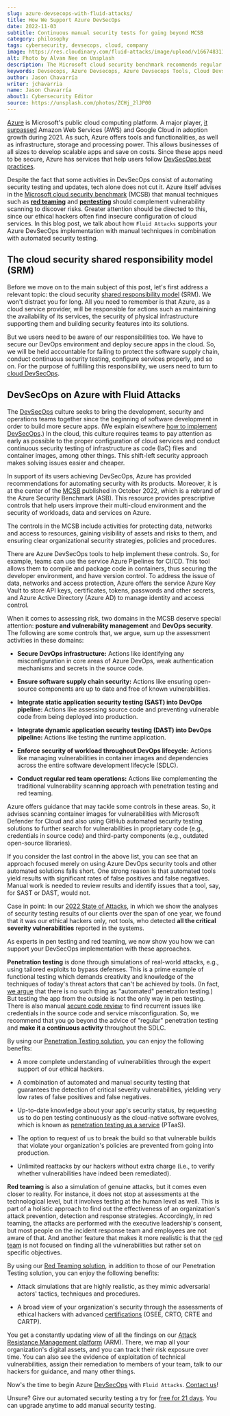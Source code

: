 ```yaml
---
slug: azure-devsecops-with-fluid-attacks/
title: How We Support Azure DevSecOps
date: 2022-11-03
subtitle: Continuous manual security tests for going beyond MCSB
category: philosophy
tags: cybersecurity, devsecops, cloud, company
image: https://res.cloudinary.com/fluid-attacks/image/upload/v1667483115/blog/azure-devsecops-with-fluid-attacks/cover_azure.webp
alt: Photo by Alvan Nee on Unsplash
description: The Microsoft cloud security benchmark recommends regular red teaming and pentesting. We talk about how we help you go beyond that and achieve Azure DevSecOps.
keywords: Devsecops, Azure Devsecops, Azure Devsecops Tools, Cloud Devsecops, Devsecops On Azure, Microsoft Cloud Security Benchmark, Red Teaming, Ethical Hacking, Pentesting
author: Jason Chavarría
writer: jchavarria
name: Jason Chavarría
about1: Cybersecurity Editor
source: https://unsplash.com/photos/ZCHj_2lJP00
---
```


[Azure](https://azure.microsoft.com/en-us/)
is Microsoft's public cloud computing platform.
A major player,
[it surpassed](https://www.zdnet.com/article/cloud-computing-microsoft-azure-ups-the-pressure-on-aws/)
Amazon Web Services (AWS) and Google Cloud
in adoption growth during 2021.
As such,
Azure offers tools and functionalities,
as well as infrastructure,
storage and processing power.
This allows businesses of all sizes to develop scalable apps
and save on costs.
Since these apps need to be secure,
Azure has services that help users
follow [DevSecOps best practices](../devsecops-best-practices/).

Despite the fact
that some activities in DevSecOps consist of automating security testing
and updates,
tech alone does not cut it.
Azure itself advises
in the [Microsoft cloud security benchmark](https://learn.microsoft.com/en-us/security/benchmark/azure/)
(MCSB)
that manual techniques
such as [**red teaming**](../what-is-red-team-in-cyber-security/)
and [**pentesting**](../what-is-manual-penetration-testing/)
should complement vulnerability scanning to discover risks.
Greater attention should be directed to this,
since our ethical hackers often find insecure configuration of cloud services.
In this blog post,
we talk about how `Fluid Attacks` supports your Azure DevSecOps implementation
with manual techniques
in combination with automated security testing.

## The cloud security shared responsibility model (SRM)

Before we move on to the main subject of this post,
let's first address a relevant topic:
the cloud security [shared responsibility model](../shared-responsibility-model/)
(SRM).
We won't distract you for long.
All you need to remember is that Azure,
as a cloud service provider,
will be responsible for actions
such as maintaining the availability of its services,
the security of physical infrastructure supporting them
and building security features into its solutions.

But we users need to be aware of our responsibilities too.
We have to secure our DevOps environment
and deploy secure apps in the cloud.
So, we will be held accountable
for failing to protect the software supply chain,
conduct continuous security testing,
configure services properly,
and so on.
For the purpose of fulfilling this responsibility,
we users need to turn to [cloud DevSecOps](../why-is-cloud-devsecops-important/).

## DevSecOps on Azure with Fluid Attacks

The [DevSecOps](../devsecops-concept/) culture
seeks to bring the development,
security and operations teams together
since the beginning of software development
in order to build more secure apps.
(We explain elsewhere [how to implement DevSecOps](../how-to-implement-devsecops/).)
In the cloud,
this culture requires teams to pay attention as early as possible
to the proper configuration of cloud services
and conduct continuous security testing
of infrastructure as code (IaC) files and container images,
among other things.
This shift-left security approach makes solving issues easier and cheaper.

In support of its users achieving DevSecOps,
Azure has provided recommendations
for automating security with its products.
Moreover,
it is at the center of the [MCSB](https://learn.microsoft.com/en-us/security/benchmark/azure/)
published in October 2022,
which is a rebrand of the Azure Security Benchmark (ASB).
This resource provides prescriptive controls
that help users improve their multi-cloud environment
and the security of workloads, data and services on Azure.

The controls in the MCSB include activities for protecting data,
networks and access to resources,
gaining visibility of assets and risks to them,
and ensuring clear organizational security strategies, policies and procedures.

There are Azure DevSecOps tools to help implement these controls.
So,
for example,
teams can use the service Azure Pipelines for CI/CD.
This tool allows them to compile and package code in containers,
thus securing the developer environment,
and have version control.
To address the issue of data,
networks and access protection,
Azure offers the service Azure Key Vault to store API keys,
certificates, tokens, passwords and other secrets,
and Azure Active Directory (Azure AD) to manage identity and access control.

When it comes to assessing risk,
two domains in the MCSB deserve special attention:
**posture and vulnerability management** and **DevOps security**.
The following are some controls that,
we argue,
sum up the assessment activities in these domains:

- **Secure DevOps infrastructure:**
  Actions like identifying any misconfiguration in core areas of Azure DevOps,
  weak authentication mechanisms and secrets in the source code.

- **Ensure software supply chain security:**
  Actions like ensuring open-source components are up to date
  and free of known vulnerabilities.

- **Integrate static application security testing (SAST)
  into DevOps pipeline:**
  Actions like assessing source code
  and preventing vulnerable code from being deployed into production.

- **Integrate dynamic application security testing (DAST)
  into DevOps pipeline:**
  Actions like testing the runtime application.

- **Enforce security of workload throughout DevOps lifecycle:**
  Actions like managing vulnerabilities in container images
  and dependencies across the entire software development lifecycle (SDLC).

- **Conduct regular red team operations:**
  Actions like complementing the traditional vulnerability scanning approach
  with penetration testing and red teaming.

Azure offers guidance that may tackle some controls in these areas.
So,
it advises scanning container images for vulnerabilities
with Microsoft Defender for Cloud
and also using GitHub automated security testing solutions
to further search for vulnerabilities in proprietary code
(e.g., credentials in source code)
and third-party components (e.g., outdated open-source libraries).

If you consider the last control in the above list,
you can see
that an approach focused merely on using Azure DevOps security tools
and other automated solutions falls short.
One strong reason is that automated tools yield results
with significant rates of false positives and false negatives.
Manual work is needed to review results
and identify issues that a tool, say, for SAST or DAST, would not.

Case in point:
In our [2022 State of Attacks](https://try.fluidattacks.com/state-of-attacks-2022/),
in which we show the analyses of security testing results of our clients
over the span of one year,
we found that it was our ethical hackers only,
not tools,
who detected **all the critical severity vulnerabilities**
reported in the systems.

As experts in pen testing and red teaming,
we now show you
how we can support your DevSecOps implementation with these approaches.

**Penetration testing** is done through simulations of real-world attacks,
e.g., using tailored exploits to bypass defenses.
This is a prime example of functional testing
which demands creativity
and knowledge of the techniques of today's threat actors
that can't be achieved by tools.
(In fact,
[we argue](../what-is-manual-penetration-testing/)
that there is no such thing as "automated" penetration testing.)
But testing the app from the outside is not the only way in pen testing.
There is also manual [secure code review](../../solutions/secure-code-review/)
to find recurrent issues
like credentials in the source code and service misconfiguration.
So, we recommend
that you go beyond the advice of "regular" penetration testing
and **make it a continuous activity** throughout the SDLC.

By using our [Penetration Testing solution](../../solutions/penetration-testing/),
you can enjoy the following benefits:

- A more complete understanding of vulnerabilities
  through the expert support of our ethical hackers.

- A combination of automated and manual security testing
  that guarantees the detection of critical severity vulnerabilities,
  yielding very low rates of false positives and false negatives.

- Up-to-date knowledge about your app's security status,
  by requesting us to do pen testing continuously
  as the cloud-native software evolves,
  which is known as
  [penetration testing as a service](../what-is-ptaas/) (PTaaS).

- The option to request of us to break the build
  so that vulnerable builds that violate your organization's policies
  are prevented from going into production.

- Unlimited reattacks by our hackers without extra charge (i.e.,
  to verify whether vulnerabilities have indeed been remediated).

**Red teaming**  is also a simulation of genuine attacks,
but it comes even closer to reality.
For instance,
it does not stop at assessments at the technological level,
but it involves testing at the human level as well.
This is part of a holistic approach
to find out the effectiveness of an organization's attack prevention,
detection and response strategies.
Accordingly,
in red teaming,
the attacks are performed with the executive leadership's consent,
but most people on the incident response team
and employees are not aware of that.
And another feature that makes it more realistic
is that the [red team](../what-is-red-team-in-cyber-security/)
is not focused on finding all the vulnerabilities
but rather set on specific objectives.

By using our [Red Teaming solution](../../solutions/red-teaming/),
in addition to those of our Penetration Testing solution,
you can enjoy the following benefits:

- Attack simulations that are highly realistic,
  as they mimic adversarial actors' tactics, techniques and procedures.

- A broad view of your organization's security
  through the assessments of ethical hackers with advanced
  [certifications](../../about-us/certifications/) (OSEE,
  CRTO, CRTE and CARTP).

You get a constantly updating view of all the findings
on our [Attack Resistance Management platform](../../product-overview/) (ARM).
There,
we map all your organization's digital assets,
and you can track their risk exposure over time.
You can also see the evidence of exploitation of technical vulnerabilities,
assign their remediation to members of your team,
talk to our hackers for guidance,
and many other things.

Now's the time to begin Azure [DevSecOps](../../solutions/devsecops/)
with `Fluid Attacks`.
[Contact us](../../contact-us-demo/)\!

Unsure?
Give our automated security testing a try
for [free for 21 days](../../free-trial/).
You can upgrade anytime to add manual security testing.
